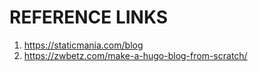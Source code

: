 # REFERENCE LINKS

1. <https://staticmania.com/blog>
1. <https://zwbetz.com/make-a-hugo-blog-from-scratch/>
